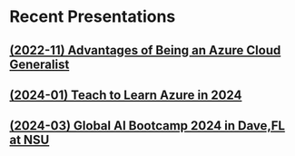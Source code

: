 # Recent Presentations

## [(2022-11) Advantages of Being an Azure Cloud Generalist](./2022/2022-11-18%20-%20GLUG%20-%20Advantages%20of%20Being%20an%20Azure%20Cloud%20Generalist/readme.md)
## [(2024-01) Teach to Learn Azure in 2024](https://dave-007.github.io/Teach-To-Learn-Azure-In-2024/)
## [(2024-03) Global AI Bootcamp 2024 in Dave,FL at NSU](https://aiworkshop.info/)

